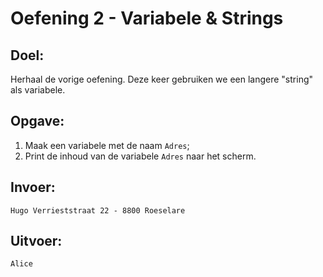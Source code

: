 # Oefening 2 - Variabele & Strings

## Doel:

Herhaal de vorige oefening. Deze keer gebruiken we een langere "string" als variabele.

## Opgave: 

1. Maak een variabele met de naam `Adres`;
2. Print de inhoud van de variabele `Adres` naar het scherm.

## Invoer: 
```
Hugo Verrieststraat 22 - 8800 Roeselare
```

## Uitvoer: 
```
Alice
```